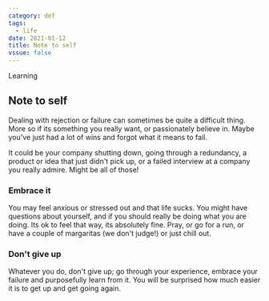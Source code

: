 ```yaml
---
category: def
tags:
  - life
date: 2021-01-12
title: Note to self
vssue: false
---
```


Learning

<!-- more -->

## Note to self

Dealing with rejection or failure can sometimes be quite a difficult thing. More so if its something you really want, or passionately believe in. Maybe you've just had a lot of wins and forgot what it means to fail.

It could be your company shutting down, going through a redundancy, a product or idea that just didn't pick up, or a failed interview at a company you really admire. Might be all of those!

### Embrace it

You may feel anxious or stressed out and that life sucks. You might have questions about yourself, and if you should really be doing what you are doing. Its ok to feel that way, its absolutely fine. Pray, or go for a run, or have a couple of margaritas (we don't judge!) or just chill out.

### Don't give up

Whatever you do, don't give up; go through your experience, embrace your failure and purposefully learn from it. You will be surprised how much easier it is to get up and get going again.
